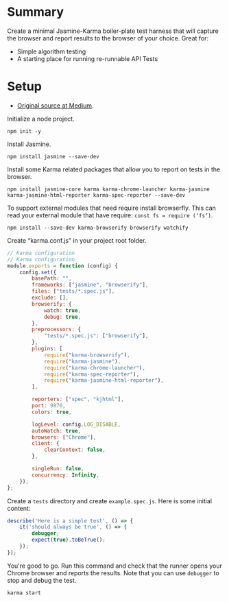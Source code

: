 # Summary

Create a minimal Jasmine-Karma boiler-plate test harness that will capture the browser and report results to the browser of your choice. Great for:
- Simple algorithm testing
- A starting place for running re-runnable API Tests

# Setup

- [Original source at Medium](https://ivantay2003.medium.com/setting-up-karma-with-jasmine-791d83a71fc4).

Initialize a node project.
```
npm init -y
```
Install Jasmine.
```
npm install jasmine --save-dev
```
Install some Karma related packages that allow you to report on tests in the browser.
```
npm install jasmine-core karma karma-chrome-launcher karma-jasmine karma-jasmine-html-reporter karma-spec-reporter --save-dev
```

To support external modules that need require install browserfly. This can read your external module that have require: `const fs = require (‘fs’)`.

```
npm install --save-dev karma-browserify browserify watchify
```

Create “karma.conf.js” in your project root folder.

```js
// Karma configuration
// Karma configuration
module.exports = function (config) {
    config.set({
        basePath: "",
        frameworks: ["jasmine", "browserify"],
        files: ["tests/*.spec.js"],
        exclude: [],
        browserify: {
            watch: true,
            debug: true,
        },
        preprocessors: {
            "tests/*.spec.js": ["browserify"],
        },
        plugins: [
            require("karma-browserify"),
            require("karma-jasmine"),
            require("karma-chrome-launcher"),
            require("karma-spec-reporter"),
            require("karma-jasmine-html-reporter"),
        ],

        reporters: ["spec", "kjhtml"],
        port: 9876,
        colors: true,

        logLevel: config.LOG_DISABLE,
        autoWatch: true,
        browsers: ["Chrome"],
        client: {
            clearContext: false,
        },

        singleRun: false,
        concurrency: Infinity,
    });
};
```
Create a `tests` directory and create `example.spec.js`. Here is some initial content:

```js
describe('Here is a simple test', () => {
    it('should always be true', () => {
        debugger;
        expect(true).toBeTrue();
    });
});
```
You're good to go. Run this command and check that the runner opens your Chrome browser and reports the results. Note that you can use `debugger` to stop and debug the test.
```
karma start
```